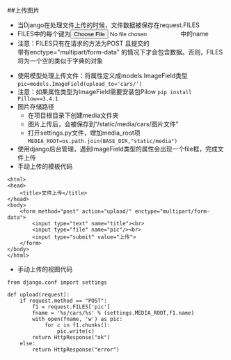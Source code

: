 ##上传图片
+ 当Django在处理文件上传的时候，文件数据被保存在request.FILES
+ FILES中的每个键为<input type="file" name="" />中的name
+ 注意：FILES只有在请求的方法为POST 且提交的<form>带有enctype="multipart/form-data" 的情况下才会包含数据。否则，FILES 将为一个空的类似于字典的对象
+ 使用模型处理上传文件：将属性定义成models.ImageField类型
`pic=models.ImageField(upload_to='cars/')`
+ 注意：如果属性类型为ImageField需要安装包Pilow
`pip install Pillow==3.4.1`
+ 图片存储路径
    + 在项目根目录下创建media文件夹
    + 图片上传后，会被保存到“/static/media/cars/图片文件”
    + 打开settings.py文件，增加media_root项
`MEDIA_ROOT=os.path.join(BASE_DIR,"static/media")`
+ 使用django后台管理，遇到ImageField类型的属性会出现一个file框，完成文件上传
+ 手动上传的模板代码
```
<html>
<head>
    <title>文件上传</title>
</head>
<body>
    <form method="post" action="upload/" enctype="multipart/form-data">
        <input type="text" name="title"><br>
        <input type="file" name="pic"/><br>
        <input type="submit" value="上传">
    </form>
</body>
</html>
```
+ 手动上传的视图代码
```
from django.conf import settings

def upload(request):
    if request.method == "POST":
        f1 = request.FILES['pic']
        fname = '%s/cars/%s' % (settings.MEDIA_ROOT,f1.name)
        with open(fname, 'w') as pic:
            for c in f1.chunks():
                pic.write(c)
        return HttpResponse("ok")
    else:
        return HttpResponse("error")
```